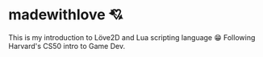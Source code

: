 # madewithlove :cupid:

This is my introduction to Löve2D and Lua scripting language :grin: Following Harvard's CS50 intro to Game Dev.
